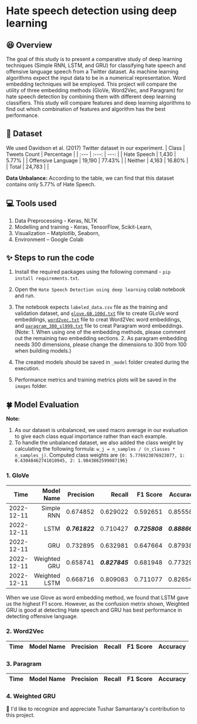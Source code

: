 # **Hate speech detection using deep learning**

## :laughing: Overview
The goal of this study is to present a comparative study of deep learning techniques (Simple RNN, LSTM, and GRU) for classifying hate speech and offensive language speech from a Twitter dataset. As machine learning algorithms expect the input data to be in a numerical representation. Word embedding techniques will be employed. This project will compare the utility of three embedding methods (GloVe, Word2Vec, and Paragram) for hate speech detection by combining them with different deep learning classifiers. This study will compare features and deep learning algorithms to find out which combination of features and algorithm has the best performance.


## :open_file_folder: Dataset

We used Davidson et al. (2017) Twitter dataset in our experiment.
| Class               | Tweets Count  | Percentage |
| :---                |    :---:      |       ---: |
| Hate Speech         | 1,430         | 5.77%      |
| Offensive Language  | 19,190        | 77.43%     |
| Neither             | 4,163         | 16.80%     |
| Total               | 24,783        |            |

**Data Unbalance:** According to the table, we can find that this dataset contains only 5.77% of Hate Speech. 

## :computer: Tools used 
1. Data Preprocessing - Keras, NLTK
2. Modelling and training - Keras, TensorFlow, Scikit-Learn, 
3. Visualization – Matplotlib, Seaborn,
4. Environment – Google Colab

## :sparkles: Steps to run the code

1. Install the required packages using the following command - `pip install requirements.txt`.
2. Open the `Hate Speech Detection using deep learning` colab notebook and run.
3. The notebook expects `labeled_data.csv` file as the training and validation dataset, and [`glove.6B.100d.txt`](https://www.kaggle.com/datasets/danielwillgeorge/glove6b100dtxt) file to create GLoVe word embeddings, [`word2vec.txt`](https://www.kaggle.com/datasets/wmc1999/imdb-word2vec) file to creat Word2Vec word embeddings, and [`paragram_300_sl999.txt`](https://www.kaggle.com/datasets/ranik40/paragram-300-sl999) file to creat Paragram word embeddings. (Note: 1. When using one of the embedding methods, please comment out the remaining two embedding sections. 2. As paragram embedding needs 300 dimensions, please change the dimensions to 300 from 100 when building models.)

4. The created models should be saved in `_model` folder created during the execution.
5. Performance metrics and training metrics plots will be saved in the `images` folder.


## 	:four_leaf_clover: Model Evaluation

**Note:**
1. As our dataset is unbalanced, we used macro average in our evaluation to give each class equal importance rather than each example.
2. To handle the unbalanced dataset, we also added the class weight by calculating the following formula: `w_j = n_samples / (n_classes * n_samples_j)`.
   Computed class weights are `{0: 5.776923076923077, 1: 0.43048462741010945, 2: 1.9843862599087196}`








### **1. GloVe**

|Time	      |Model Name	   |Precision	|Recall	  |F1 Score	|Accuracy  |
| ---------:| -----------: | --------:| -------:| -------:| -------: |
|2022-12-11	|Simple RNN	   |0.674852	|0.629022	|0.592651	|0.855587  |
|2022-12-11	|LSTM	         |***0.761822***	|0.710427	|***0.725808***	|***0.888665***  |
|2022-12-11	|GRU	         |0.732895	|0.632981	|0.647664	|0.879387  |
|2022-12-11	|Weighted GRU	 |0.658741	|***0.827845***	|0.681948	|0.773296  |
|2022-12-11	|Weighted LSTM |0.668716	|0.809083	|0.711077	|0.826543  |

When we use Glove as word embedding method, we found that LSTM gave us the highest F1 score. However, as the confusion metrix shown, Weighted GRU 
is good at detecting Hate speech and GRU has best performance in detecting offensive language. 




### **2. Word2Vec**

|       Time | Model Name | Precision |   Recall | F1 Score | Accuracy |
| ---------: | ---------: | --------: | -------: | -------: | -------: |


### **3. Paragram**

|       Time | Model Name | Precision |   Recall | F1 Score | Accuracy |
| ---------: | ---------: | --------: | -------: | -------: | -------: |



### **4. Weighted GRU**







:handshake: I'd like to recognize and appreciate Tushar Samantaray's contribution to this project.

